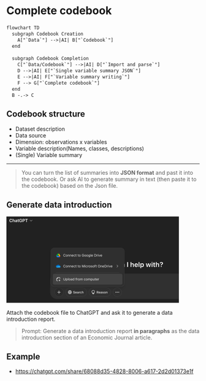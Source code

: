 # Complete codebook

```mermaid
flowchart TD
  subgraph Codebook Creation
    A["`Data`"] -->|AI| B["`Codebook`"]
  end

  subgraph Codebook Completion
    C["`Data/Codebook`"] -->|AI| D["`Import and parse`"]
    D -->|AI| E["`Single variable summary JSON`"]
    E -->|AI| F["`Variable summary writing`"]
    F --> G["`Complete codebook`"]
  end
  B -.-> C
```


## Codebook structure

  - Dataset description
  - Data source
  - Dimension: observations x variables
  - Variable description(Names, classes, descriptions)  
  - (Single) Variable summary
  
***

> You can turn the list of summaries into **JSON format** and past it into the codebook. 
> Or ask AI to generate summary in text (then paste it to the codebook) based on the Json file.


## Generate data introduction

<img src="../img/2025-04-09-14-57-03.png" alt="data introduction" width="450"/>

Attach the codebook file to ChatGPT and ask it to generate a data introduction report.

> Prompt: Generate a data introduction report **in paragraphs** as the data introduction section of an Economic Journal article.

## Example 

  - <https://chatgpt.com/share/68088d35-4828-8006-a617-2d2d01373e1f>